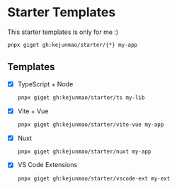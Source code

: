 # Starter Templates

This starter templates is only for me :)

```bash
pnpx giget gh:kejunmao/starter/{*} my-app
```

## Templates

- [x] TypeScript + Node
  ```bash
  pnpx giget gh:kejunmao/starter/ts my-lib
  ```
- [x] Vite + Vue
  ```bash
  pnpx giget gh:kejunmao/starter/vite-vue my-app
  ```
- [x] Nuxt
  ```bash
  pnpx giget gh:kejunmao/starter/nuxt my-app
  ```
- [x] VS Code Extensions
  ```bash
  pnpx giget gh:kejunmao/starter/vscode-ext my-ext
  ```

